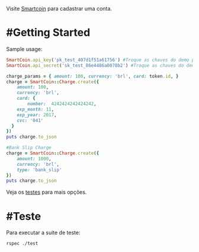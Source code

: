 Visite [Smartcoin](https://smartcoin.com.br/) para cadastrar uma conta.

#Getting Started
===============

Sample usage:

```ruby
SmartCoin.api_key('pk_test_407d1f51a61756') #Troque as chaves do demo para as suas de test ou live
SmartCoin.api_secret('sk_test_86e4486a0078b2') #Troque as chaves do demo para as suas de test ou live

charge_params = { amount: 100, currency: 'brl', card: token.id, }
charge = SmartCoin::Charge.create({
	amount: 100,
	currency: 'brl',
	card: {
		number:  4242424242424242,
    exp_month: 11,
    exp_year: 2017,
    cvc: '041'
  }
})
puts charge.to_json

#Bank Slip Charge
charge = SmartCoin::Charge.create({
	amount: 1000, 
	currency: 'brl', 
	type: 'bank_slip'
})
puts charge.to_json
```

Veja os [testes](https://github.com/smartcoinpayments/smartcoin-ruby/blob/master/test/smartcoin/charge_spec.rb) para mais opções.


#Teste
====

Para executar a suite de teste:

```
rspec ./test
```
